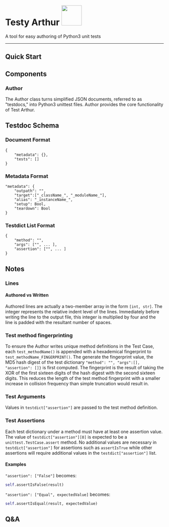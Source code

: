 # Testy Arthur <img src="https://i.etsystatic.com/21347555/r/il/46f2ba/2750468715/il_fullxfull.2750468715_e06r.jpg" width="64" />

A tool for easy authoring of Python3 unit tests

---

## Quick Start

## Components

### Author

The Author class turns simplified JSON documents, referred to as "testdocs," into Python3 unittest files. Author provides the core functionality of Test Arthur.

## Testdoc Schema

### Document Format

```
{
    "metadata": {},
    "tests": []
}
```

### Metadata Format

```
"metadata": {
    "outpath": "",
    "target":["_className_", "_moduleName_"],
    "alias": "_instanceName_",
    "setup": Bool,
    "teardown": Bool
}
```

### Testdict List Format

```
{
    "method": "",
    "args": ["", ... ],
    "assertion": ["", ... ]
}
```

## Notes

### Lines

#### Authored vs Written

Authored lines are actually a two-member array in the form `[int, str]`. The integer represents the relative indent level of the lines. Immediately before writing the line to the output file, this integer is multiplied by four and the line is padded with the resultant number of spaces.

### Test method fingerprinting

To ensure the Author writes unique method definitions in the Test Case, each `test_methodName()` is appended with a hexademical fingerprint to `test_methodName_FINGERPRINT()`. The generate the fingerprint value, the MD5 hash digest of the test dictionary `"method": "", "args":[], "assertion": []}` is first computed. The fingerprint is the result of taking the XOR of the first sixteen digits of the hash digest with the second sixteen digits. This reduces the length of the test method fingerprint with a smaller increase in collision frequency than simple truncation would result in.

### Test Arguments

Values in `testdict["assertion"]` are passed to the test method definition.

### Test Assertions

Each test dictionary under a method must have at least one assertion value. The value of `testdict["assertion"][0]` is expected to be a `unittest.TestCase.assert` method. No additional values are necessary in `testdict["assertion"]` for assertions such as `assertIsTrue` while other assertions will require additional values in the `testdict["assertion"]` list.

#### Examples

`"assertion": ["False"]` becomes:

```py
self.assertIsFalse(result)
```

`"assertion": ["Equal", expectedValue]` becomes:

```py
self.assertIsEqual(result, expectedValue)
```

## Q&A
